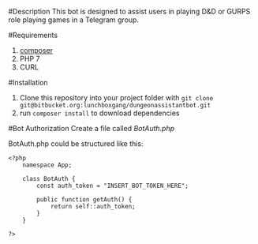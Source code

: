 #Description
This bot is designed to assist users in playing D&D or GURPS role playing games in a Telegram group.

#Requirements
1. [composer](https://getcomposer.org/)
2. PHP 7
3. CURL

#Installation
1. Clone this repository into your project folder with `git clone git@bitbucket.org:lunchboxgang/dungeonassistantbot.git`
2. run `composer install` to download dependencies

#Bot Authorization
Create a file called _BotAuth.php_

BotAuth.php could be structured like this:
```
<?php
	namespace App;

	class BotAuth {
		const auth_token = "INSERT_BOT_TOKEN_HERE";

		public function getAuth() {
			return self::auth_token;
		}
	}

?>
```
